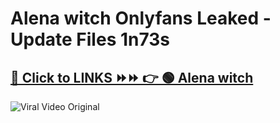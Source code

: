 
 # Alena witch Onlyfans Leaked - Update Files 1n73s

## <h2><a href="https://clipsfans.com/Alena_witch&ref=git">🔗 Click to LINKS ⏩⏩ 👉 🟢 Alena witch </a></h2>

<a href="https://clipsfans.com/Alena_witch&ref=git" rel="nofollow" data-target="animated-image.originalLink"><img src="https://i.ibb.co.com/xMMVF88/686577567.gif" alt="Viral Video Original" style="max-width: 100%; display: inline-block;" data-target="animated-image.originalImage"></a>

